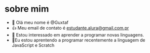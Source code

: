 #  sobre mim
- 👋 Olá meu nome é @Guxtaf
- :+1: Meu email de contato é estudante.alura@gmail.com.pr
- 👀 Estou interessado em aprender a programar novas linguagens. 
- 🌱Eu estou aprentendo a programar recentemente a linguagem de JavaScript e Scratch
